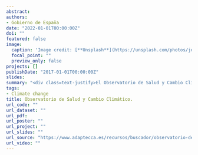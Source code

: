```yaml
---
abstract: 
authors:
- Gobierno de España
date: "2022-01-01T00:00:00Z"
doi: ""
featured: false
image:
  caption: 'Image credit: [**Unsplash**](https://unsplash.com/photos/jdD8gXaTZsc)'
  focal_point: ""
  preview_only: false
projects: []
publishDate: "2017-01-01T00:00:00Z"
slides: 
summary: "<div class=text-justify>El Observatorio de Salud y Cambio Climático es el instrumento de análisis, diagnóstico, evaluación y seguimiento de los efectos del cambio climático en la salud pública y en el Sistema Nacional de Salud. El Plan Nacional de Adaptación al Cambio Climático (PNACC), gestionado desde la Oficina Española de Cambio Climático, contempla la salud como uno de los sectores estratégicos, y apuesta por medidas, actividades y líneas de trabajo para evaluar los impactos, la vulnerabilidad y la adaptación en la salud. Este Plan incluye el desarrollo de planes de actuación en salud pública basados en sistemas de alerta temprana que permitan la identificación de situaciones de riesgo antes de que éstas se produzcan, el refuerzo de los programas de vigilancia y control en enfermedades de transmisión vectorial y la potenciación de actividades de evaluación del efecto del cambio climático en la salud, teniendo en cuenta las proyecciones de la estructura demográfica en nuestro país y la influencia de otros sectores, en los distintos escenarios de cambio climático. De este modo, el Observatorio de Salud y Cambio Climático tiene la vocación de integrarse en el entramado multisectorial que fundamenta la política de todo el Gobierno, permitiendo evaluar las consecuencias para la salud según los distintos escenarios de cambio climático en España y sirviendo de apoyo a las políticas coordinadas de mitigación y adaptación, realizando evaluaciones y desarrollando indicadores que muestren los beneficios en la salud de dichas políticas, de manera que se reduzca la vulnerabilidad de la población española frente al cambio climático.</div>"
tags:
- Climate change
title: Observatorio de Salud y Cambio Climático.
url_code: ""
url_dataset: ""
url_pdf: 
url_poster: ""
url_project: ""
url_slides: ""
url_source: "https://www.adaptecca.es/recursos/buscador/observatorio-de-salud-y-cambio-climatico"
url_video: ""
---
```




